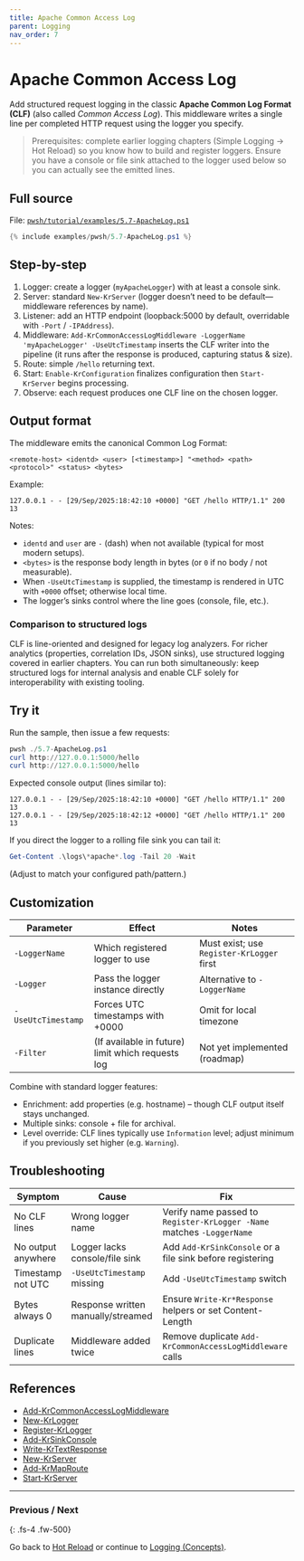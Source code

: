 ```yaml
---
title: Apache Common Access Log
parent: Logging
nav_order: 7
---
```


# Apache Common Access Log

Add structured request logging in the classic **Apache Common Log Format (CLF)** (also called *Common Access Log*).
This middleware writes a single line per completed HTTP request using the logger you specify.

> Prerequisites: complete earlier logging chapters (Simple Logging → Hot Reload) so you know how to build
> and register loggers. Ensure you have a console or file sink attached to the logger used below so you can
> actually see the emitted lines.

## Full source

File: [`pwsh/tutorial/examples/5.7-ApacheLog.ps1`][5.7-ApacheLog.ps1]

```powershell
{% include examples/pwsh/5.7-ApacheLog.ps1 %}
```

## Step-by-step

1. Logger: create a logger (`myApacheLogger`) with at least a console sink.
2. Server: standard `New-KrServer` (logger doesn’t need to be default—middleware references by name).
3. Listener: add an HTTP endpoint (loopback:5000 by default, overridable with `-Port` / `-IPAddress`).
4. Middleware: `Add-KrCommonAccessLogMiddleware -LoggerName 'myApacheLogger' -UseUtcTimestamp` inserts
   the CLF writer into the pipeline (it runs after the response is produced, capturing status & size).
5. Route: simple `/hello` returning text.
6. Start: `Enable-KrConfiguration` finalizes configuration then `Start-KrServer` begins processing.
7. Observe: each request produces one CLF line on the chosen logger.

## Output format

The middleware emits the canonical Common Log Format:

```text
<remote-host> <identd> <user> [<timestamp>] "<method> <path> <protocol>" <status> <bytes>
```

Example:

```text
127.0.0.1 - - [29/Sep/2025:18:42:10 +0000] "GET /hello HTTP/1.1" 200 13
```

Notes:

- `identd` and `user` are `-` (dash) when not available (typical for most modern setups).
- `<bytes>` is the response body length in bytes (or `0` if no body / not measurable).
- When `-UseUtcTimestamp` is supplied, the timestamp is rendered in UTC with `+0000` offset; otherwise local time.
- The logger’s sinks control where the line goes (console, file, etc.).

### Comparison to structured logs

CLF is line-oriented and designed for legacy log analyzers. For richer
analytics (properties, correlation IDs, JSON sinks), use structured
logging covered in earlier chapters. You can run both simultaneously: keep structured logs
for internal analysis and enable CLF solely for interoperability with existing tooling.

## Try it

Run the sample, then issue a few requests:

```powershell
pwsh ./5.7-ApacheLog.ps1
curl http://127.0.0.1:5000/hello
curl http://127.0.0.1:5000/hello
```

Expected console output (lines similar to):

```text
127.0.0.1 - - [29/Sep/2025:18:42:10 +0000] "GET /hello HTTP/1.1" 200 13
127.0.0.1 - - [29/Sep/2025:18:42:12 +0000] "GET /hello HTTP/1.1" 200 13
```

If you direct the logger to a rolling file sink you can tail it:

```powershell
Get-Content .\logs\*apache*.log -Tail 20 -Wait
```

(Adjust to match your configured path/pattern.)

## Customization

Parameter | Effect | Notes
--------- | ------ | -----
`-LoggerName` | Which registered logger to use | Must exist; use `Register-KrLogger` first
`-Logger` | Pass the logger instance directly | Alternative to `-LoggerName`
`-UseUtcTimestamp` | Forces UTC timestamps with +0000 | Omit for local timezone
`-Filter` | (If available in future) limit which requests log | Not yet implemented (roadmap)

Combine with standard logger features:

- Enrichment: add properties (e.g. hostname) – though CLF output itself stays unchanged.
- Multiple sinks: console + file for archival.
- Level override: CLF lines typically use `Information` level; adjust minimum if you previously set higher (e.g. `Warning`).

## Troubleshooting

Symptom | Cause | Fix
------- | ----- | ---
No CLF lines | Wrong logger name | Verify name passed to `Register-KrLogger -Name` matches `-LoggerName`
No output anywhere | Logger lacks console/file sink | Add `Add-KrSinkConsole` or a file sink before registering
Timestamp not UTC | `-UseUtcTimestamp` missing | Add `-UseUtcTimestamp` switch
Bytes always 0 | Response written manually/streamed | Ensure `Write-Kr*Response` helpers or set Content-Length
Duplicate lines | Middleware added twice | Remove duplicate `Add-KrCommonAccessLogMiddleware` calls

## References

- [Add-KrCommonAccessLogMiddleware][Add-KrCommonAccessLogMiddleware]
- [New-KrLogger][New-KrLogger]
- [Register-KrLogger][Register-KrLogger]
- [Add-KrSinkConsole][Add-KrSinkConsole]
- [Write-KrTextResponse][Write-KrTextResponse]
- [New-KrServer][New-KrServer]
- [Add-KrMapRoute][Add-KrMapRoute]
- [Start-KrServer][Start-KrServer]

---

### Previous / Next

{: .fs-4 .fw-500}

Go back to [Hot Reload][Previous] or continue to [Logging (Concepts)][Guide].

[5.7-ApacheLog.ps1]: /pwsh/tutorial/examples/5.7-ApacheLog.ps1
[Add-KrCommonAccessLogMiddleware]: /pwsh/cmdlets/Add-KrCommonAccessLogMiddleware
[New-KrLogger]: /pwsh/cmdlets/New-KrLogger
[Register-KrLogger]: /pwsh/cmdlets/Register-KrLogger
[Add-KrSinkConsole]: /pwsh/cmdlets/Add-KrSinkConsole
[Write-KrTextResponse]: /pwsh/cmdlets/Write-KrTextResponse
[New-KrServer]: /pwsh/cmdlets/New-KrServer
[Add-KrMapRoute]: /pwsh/cmdlets/Add-KrMapRoute
[Start-KrServer]: /pwsh/cmdlets/Start-KrServer
[Previous]: ./6.Hot-Reload
[Guide]: /guides/logging
